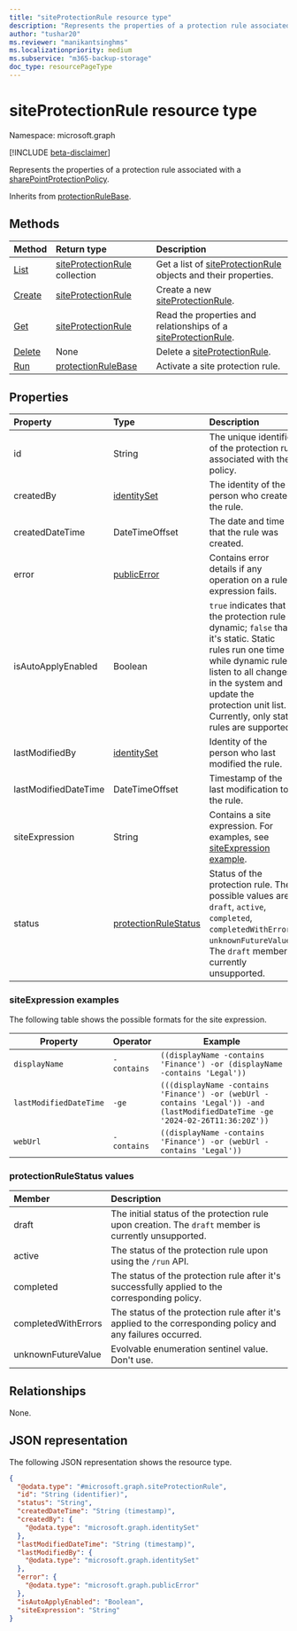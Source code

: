 ```yaml
---
title: "siteProtectionRule resource type"
description: "Represents the properties of a protection rule associated with a SharePoint site."
author: "tushar20"
ms.reviewer: "manikantsinghms"
ms.localizationpriority: medium
ms.subservice: "m365-backup-storage"
doc_type: resourcePageType
---
```


# siteProtectionRule resource type

Namespace: microsoft.graph

[!INCLUDE [beta-disclaimer](../../includes/beta-disclaimer.md)]

Represents the properties of a protection rule associated with a [sharePointProtectionPolicy](../resources/sharepointprotectionpolicy.md).

Inherits from [protectionRuleBase](../resources/protectionrulebase.md).

## Methods

|Method|Return type|Description|
|:---|:---|:---|
|[List](../api/sharepointprotectionpolicy-list-siteinclusionrules.md)|[siteProtectionRule](../resources/siteprotectionrule.md) collection|Get a list of [siteProtectionRule](../resources/siteprotectionrule.md) objects and their properties.|
|[Create](../api/protectionrulebase-post.md)|[siteProtectionRule](../resources/siteprotectionrule.md)|Create a new [siteProtectionRule](../resources/siteprotectionrule.md).|
|[Get](../api/protectionrulebase-get.md)|[siteProtectionRule](../resources/siteprotectionrule.md)|Read the properties and relationships of a [siteProtectionRule](../resources/siteprotectionrule.md).|
|[Delete](../api/protectionrulebase-delete.md)|None|Delete a [siteProtectionRule](../resources/siteprotectionrule.md).|
|[Run](../api/protectionrulebase-run.md)|[protectionRuleBase](../resources/protectionrulebase.md)|Activate a site protection rule.|

## Properties

|Property|Type|Description|
|:---|:---|:---|
|id|String|The unique identifier of the protection rule associated with the policy.|
|createdBy|[identitySet](../resources/identityset.md)|The identity of the person who created the rule.|
|createdDateTime|DateTimeOffset|The date and time that the rule was created.|
|error|[publicError](../resources/publicerror.md)|Contains error details if any operation on a rule expression fails.|
|isAutoApplyEnabled|Boolean| `true` indicates that the protection rule is dynamic; `false` that it's static. Static rules run one time while dynamic rules listen to all changes in the system and update the protection unit list. Currently, only static rules are supported.|
|lastModifiedBy|[identitySet](../resources/identityset.md)|Identity of the person who last modified the rule.|
|lastModifiedDateTime|DateTimeOffset|Timestamp of the last modification to the rule.|
|siteExpression|String|Contains a site expression. For examples, see [siteExpression example](../resources/siteprotectionrule.md#siteexpression-examples).|
|status|[protectionRuleStatus](../resources/siteprotectionrule.md#protectionrulestatus-values )|Status of the protection rule. The possible values are: `draft`, `active`, `completed`, `completedWithErrors`, `unknownFutureValue`. The `draft` member is currently unsupported.|

### siteExpression examples

The following table shows the possible formats for the site expression.

| Property                                 | Operator                                | Example                                                                  |
| ------------------------------------------- | ----------------------------------------------------------------- | --------------------------------------------------- |
| `displayName`      | `-contains` |   `((displayName -contains 'Finance') -or (displayName -contains 'Legal'))`  |
| `lastModifiedDateTime` | `-ge` |    `(((displayName -contains 'Finance') -or (webUrl -contains 'Legal')) -and (lastModifiedDateTime -ge '2024-02-26T11:36:20Z'))`   |
| `webUrl` | `-contains` |    `((displayName -contains 'Finance') -or (webUrl -contains 'Legal'))`     |

### protectionRuleStatus values

|Member | Description |
|:------|:------------|
|draft | The initial status of the protection rule upon creation. The `draft` member is currently unsupported. |
|active | The status of the protection rule upon using the `/run` API.|
|completed |The status of the protection rule after it's successfully applied to the corresponding policy.|
|completedWithErrors | The status of the protection rule after it's applied to the corresponding policy and any failures occurred.|
|unknownFutureValue | Evolvable enumeration sentinel value. Don't use.|

## Relationships

None.

## JSON representation

The following JSON representation shows the resource type.
<!-- {
  "blockType": "resource",
  "keyProperty": "id",
  "@odata.type": "microsoft.graph.siteProtectionRule",
  "baseType": "microsoft.graph.protectionRuleBase",
  "openType": false
}
-->
``` json
{
  "@odata.type": "#microsoft.graph.siteProtectionRule",
  "id": "String (identifier)",
  "status": "String",
  "createdDateTime": "String (timestamp)",
  "createdBy": {
    "@odata.type": "microsoft.graph.identitySet"
  },
  "lastModifiedDateTime": "String (timestamp)",
  "lastModifiedBy": {
    "@odata.type": "microsoft.graph.identitySet"
  },
  "error": {
    "@odata.type": "microsoft.graph.publicError"
  },
  "isAutoApplyEnabled": "Boolean",
  "siteExpression": "String"
}
```
